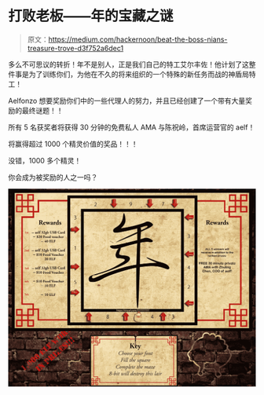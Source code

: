 # 打败老板——年的宝藏之谜

> 原文：<https://medium.com/hackernoon/beat-the-boss-nians-treasure-trove-d3f752a6dec1>

多么不可思议的转折！年不是别人，正是我们自己的特工艾尔丰佐！他计划了这整件事是为了训练你们，为他在不久的将来组织的一个特殊的新任务而战的神盾局特工！

Aelfonzo 想要奖励你们中的一些代理人的努力，并且已经创建了一个带有大量奖励的最终谜题！！

所有 5 名获奖者将获得 30 分钟的免费私人 AMA 与陈祝岭，首席运营官的 aelf！

将赢得超过 1000 个精灵价值的奖品！！！

没错，1000 多个精灵！

你会成为被奖励的人之一吗？

![](img/84c914319c57acfc083c63ca24cde7a3.png)